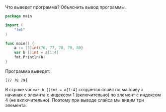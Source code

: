 Что выведет программа? Объяснить вывод программы.
```go
package main

import (
    "fmt"
)

func main() {
    a := [5]int{76, 77, 78, 79, 80}
    var b []int = a[1:4]
    fmt.Println(b)
}
```
Программа выведет:
```
[77 78 79]
```
В строке var `var b []int = a[1:4]` создается слайс по массиву `a` начиная с элемнта с индексом 1 (включительно) по элемент с индексом 4 (не включительно). Поэтому при выводе слайса мы видим три элемента.